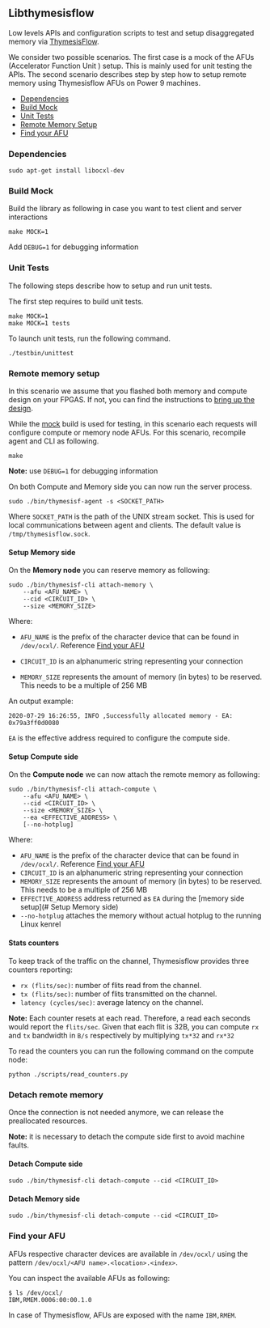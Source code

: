 ## Libthymesisflow

Low levels APIs and configuration scripts to test and setup disaggregated memory 
via [ThymesisFlow](https://github.com/OpenCAPI/ThymesisFlow).

We consider two possible scenarios. 
The first case is a mock of the AFUs (Accelerator Function Unit ) setup. 
This is mainly used for unit testing the APIs.
The second scenario describes step by step how to setup remote memory using 
Thymesisflow AFUs on Power 9 machines.

- [Dependencies](#dependencies)
- [Build Mock](#build-mock)
- [Unit Tests](#unit-tests)
- [Remote Memory Setup](#remote-memory-setup)
- [Find your AFU](#find-your-afu)


### Dependencies

```
sudo apt-get install libocxl-dev
```


### Build Mock 

Build the library as following in case you want to test client and server interactions

```
make MOCK=1
```

Add `DEBUG=1` for debugging information

### Unit Tests

The following steps describe how to setup and run unit tests.

The first step requires to build unit tests.

```
make MOCK=1
make MOCK=1 tests
```

To launch unit tests, run the following command.

```
./testbin/unittest
```


### Remote memory setup


In this scenario we assume that you flashed both memory and compute design on your FPGAS.
If not, you can find the instructions to [bring up the design](https://github.com/OpenCAPI/ThymesisFlow#how-to-bring-up-the-design).

While the [mock](#build-mock) build is used for testing, in this scenario each requests will configure compute or memory node AFUs.
For this scenario, recompile agent and CLI as following. 

```
make
```

**Note:** use `DEBUG=1` for debugging information

On both Compute and Memory side you can now run the server process. 

```
sudo ./bin/thymesisf-agent -s <SOCKET_PATH>
```

Where `SOCKET_PATH` is the path of the UNIX stream socket. 
This is used for local communications between agent and clients.
The default value is `/tmp/thymesisflow.sock`.

#### Setup Memory side

On the **Memory node** you can reserve memory as following:

```
sudo ./bin/thymesisf-cli attach-memory \
    --afu <AFU_NAME> \
    --cid <CIRCUIT_ID> \
    --size <MEMORY_SIZE>
```

Where:

* `AFU_NAME` is the prefix of the character device that can be found in `/dev/ocxl/`. Reference [Find your AFU](#find-your-afu)

* `CIRCUIT_ID` is an alphanumeric string representing your connection
* `MEMORY_SIZE` represents the amount of memory (in bytes) to be reserved. This needs to be a multiple of 256 MB

An output example:

```
2020-07-29 16:26:55, INFO ,Successfully allocated memory - EA: 0x79a3ff0d0080 
```

`EA` is the effective address required to configure the compute side. 

#### Setup Compute side

On the **Compute node** we can now attach the remote memory as following:

```
sudo ./bin/thymesisf-cli attach-compute \
    --afu <AFU_NAME> \
    --cid <CIRCUIT_ID> \
    --size <MEMORY_SIZE> \
    --ea <EFFECTIVE_ADDRESS> \
    [--no-hotplug]
```

Where:

* `AFU_NAME` is the prefix of the character device that can be found in `/dev/ocxl/`. Reference [Find your AFU](#find-your-afu)
* `CIRCUIT_ID` is an alphanumeric string representing your connection
* `MEMORY_SIZE` represents the amount of memory (in bytes) to be reserved. This needs to be a multiple of 256 MB
* `EFFECTIVE_ADDRESS` address returned as `EA` during the [memory side setup](# Setup Memory side)
* `--no-hotplug` attaches the memory without actual hotplug to the running Linux kenrel

#### Stats counters

To keep track of the traffic on the channel, Thymesisflow provides three counters reporting:

* `rx (flits/sec)`: number of flits read from the channel.
* `tx (flits/sec)`: number of flits transmitted on the channel.
* `latency (cycles/sec)`: average latency on the channel.

**Note:** Each counter resets at each read. Therefore, a read each seconds would report the `flits/sec`.
Given that each flit is 32B, you can compute `rx` and `tx` bandwidth in `B/s` respectively by multiplying `tx*32` and `rx*32`

To read the counters you can run the following command on the compute node:

```
python ./scripts/read_counters.py
```

### Detach remote memory

Once the connection is not needed anymore, we can release the preallocated resources.

**Note:** it is necessary to detach the compute side first to avoid machine faults.


#### Detach Compute side

```
sudo ./bin/thymesisf-cli detach-compute --cid <CIRCUIT_ID>
```

#### Detach Memory side

```
sudo ./bin/thymesisf-cli detach-compute --cid <CIRCUIT_ID>
```


### Find your AFU

AFUs respective character devices are available in `/dev/ocxl/` 
using the pattern `/dev/ocxl/<AFU name>.<location>.<index>`.

You can inspect the available AFUs as following:
```
$ ls /dev/ocxl/
IBM,RMEM.0006:00:00.1.0
```

In case of Thymesisflow, AFUs are exposed with the name `IBM,RMEM`.

